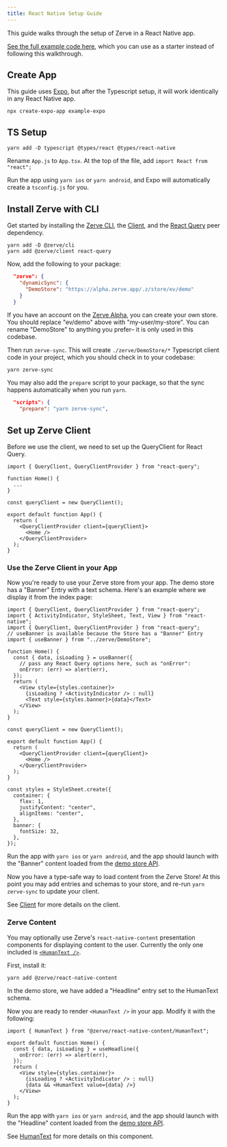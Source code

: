 ```yaml
---
title: React Native Setup Guide
---
```


This guide walks through the setup of Zerve in a React Native app.

[See the full example code here](https://github.com/zerve-app/example-mobile), which you can use as a starter instead of following this walkthrough.

## Create App

This guide uses [Expo](https://expo.dev), but after the Typescript setup, it will work identically in any React Native app.

```
npx create-expo-app example-expo
```

## TS Setup

```
yarn add -D typescript @types/react @types/react-native
```

Rename `App.js` to `App.tsx`. At the top of the file, add `import React from "react";`

Run the app using `yarn ios` or `yarn android`, and Expo will automatically create a `tsconfig.js` for you.

## Install Zerve with CLI

Get started by installing the [Zerve CLI](./cli), the [Client](./client), and the [React Query](https://www.npmjs.com/package/react-query) peer dependency.

```
yarn add -D @zerve/cli
yarn add @zerve/client react-query
```

Now, add the following to your package:

```json title="package.json"
  "zerve": {
    "dynamicSync": {
      "DemoStore": "https://alpha.zerve.app/.z/store/ev/demo"
    }
  }
```

If you have an account on the [Zerve Alpha](https://alpha.zerve.app), you can create your own store. You should replace "ev/demo" above with "my-user/my-store". You can rename "DemoStore" to anything you prefer– it is only used in this codebase.

Then run `zerve-sync`. This will create `./zerve/DemoStore/*` Typescript client code in your project, which you should check in to your codebase:

```
yarn zerve-sync
```

You may also add the `prepare` script to your package, so that the sync happens automatically when you run `yarn`.

```json title="package.json"
  "scripts": {
    "prepare": "yarn zerve-sync",
```

## Set up Zerve Client

Before we use the client, we need to set up the QueryClient for React Query.

```tsx title="App.tsx"
import { QueryClient, QueryClientProvider } from "react-query";

function Home() {
  ...
}

const queryClient = new QueryClient();

export default function App() {
  return (
    <QueryClientProvider client={queryClient}>
      <Home />
    </QueryClientProvider>
  );
}
```

### Use the Zerve Client in your App

Now you're ready to use your Zerve store from your app. The demo store has a "Banner" Entry with a text schema. Here's an example where we display it from the index page:

```tsx name="App.tsx"
import { QueryClient, QueryClientProvider } from "react-query";
import { ActivityIndicator, StyleSheet, Text, View } from "react-native";
import { QueryClient, QueryClientProvider } from "react-query";
// useBanner is available because the Store has a "Banner" Entry
import { useBanner } from "../zerve/DemoStore";

function Home() {
  const { data, isLoading } = useBanner({
    // pass any React Query options here, such as "onError":
    onError: (err) => alert(err),
  });
  return (
    <View style={styles.container}>
      {isLoading ? <ActivityIndicator /> : null}
      <Text style={styles.banner}>{data}</Text>
    </View>
  );
}

const queryClient = new QueryClient();

export default function App() {
  return (
    <QueryClientProvider client={queryClient}>
      <Home />
    </QueryClientProvider>
  );
}

const styles = StyleSheet.create({
  container: {
    flex: 1,
    justifyContent: "center",
    alignItems: "center",
  },
  banner: {
    fontSize: 32,
  },
});
```

Run the app with `yarn ios` or `yarn android`, and the app should launch with the "Banner" content loaded from the [demo store API](https://alpha.zerve.app/.z/store/ev/demo/state/Banner/value).

Now you have a type-safe way to load content from the Zerve Store! At this point you may add entries and schemas to your store, and re-run `yarn zerve-sync` to update your client.

See [Client](./client) for more details on the client.

### Zerve Content

You may optionally use Zerve's `react-native-content` presentation components for displaying content to the user. Currently the only one included is [`<HumanText />`](./human-text).

First, install it:

```
yarn add @zerve/react-native-content
```

In the demo store, we have added a "Headline" entry set to the HumanText schema.

Now you are ready to render `<HumanText />` in your app. Modify it with the following:

```tsx file="App.tsx"
import { HumanText } from "@zerve/react-native-content/HumanText";

export default function Home() {
  const { data, isLoading } = useHeadline({
    onError: (err) => alert(err),
  });
  return (
    <View style={styles.container}>
      {isLoading ? <ActivityIndicator /> : null}
      {data && <HumanText value={data} />}
    </View>
  );
}
```

Run the app with `yarn ios` or `yarn android`, and the app should launch with the "Headline" content loaded from the [demo store API](https://alpha.zerve.app/.z/store/ev/demo/state/Headline/value).

See [HumanText](./human-text) for more details on this component.
